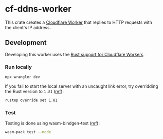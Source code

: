 # cf-ddns-worker
This crate creates a [Cloudflare Worker](https://www.cloudflare.com/developer-platform/products/workers/) that replies to HTTP requests with the client's IP address.

## Development
Developing this worker uses the [Rust support for Cloudflare Workers](https://developers.cloudflare.com/workers/languages/rust/).

### Run locally
```bash
npx wrangler dev
```

If you fail to start the local server with an uncaught link error, try overridding the Rust version to `1.81` ([ref](https://github.com/cloudflare/workers-rs/issues/658)):

```bash
rustup override set 1.81
```

### Test
Testing is done using wasm-bindgen-test ([ref](https://rustwasm.github.io/wasm-bindgen/wasm-bindgen-test/usage.html)):

```bash
wasm-pack test --node
```
